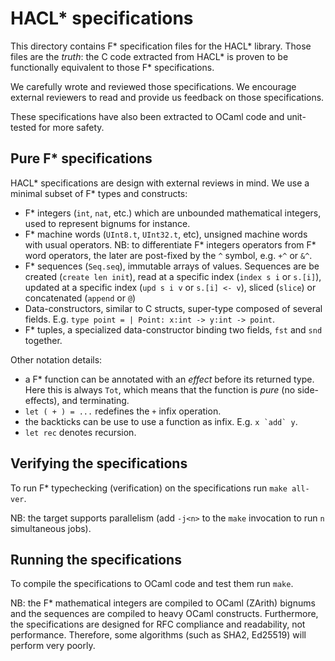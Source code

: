 # HACL* specifications

This directory contains F* specification files for the HACL*
library. Those files are the *truth*: the C code extracted from HACL*
is proven to be functionally equivalent to those F* specifications.

We carefully wrote and reviewed those specifications. We encourage
external reviewers to read and provide us feedback on those
specifications.

These specifications have also been extracted to OCaml code and
unit-tested for more safety.

## Pure F* specifications

HACL* specifications are design with external reviews in mind. We use
a minimal subset of F* types and constructs:

- F* integers (`int`, `nat`, etc.) which are unbounded mathematical
  integers, used to represent bignums for instance.
- F* machine words (`UInt8.t`, `UInt32.t`, etc), unsigned machine
  words with usual operators. NB: to differentiate F* integers
  operators from F* word operators, the later are post-fixed by the
  `^` symbol, e.g. `+^` or `&^`.
- F* sequences (`Seq.seq`), immutable arrays of values. Sequences are
  be created (`create len init`), read at a specific index (`index s
  i` or `s.[i]`), updated at a specific index (`upd s i v` or `s.[i]
  <- v`), sliced (`slice`) or concatenated (`append` or `@`)
- Data-constructors, similar to C structs, super-type composed of
  several fields. E.g. `type point = | Point: x:int -> y:int -> point`.
- F* tuples, a specialized data-constructor binding two fields, `fst`
  and `snd` together.

Other notation details:

- a F* function can be annotated with an *effect* before its returned type. Here this is always `Tot`, which means that the function is *pure* (no side-effects), and terminating.
- `let ( + ) = ...` redefines the `+` infix operation.
- the backticks can be use to use a function as infix. E.g. ``x `add` y``.
- `let rec` denotes recursion.

## Verifying the specifications

To run F* typechecking (verification) on the specifications run `make all-ver`.

NB: the target supports parallelism (add `-j<n>` to the `make` invocation to run `n` simultaneous jobs).

## Running the specifications

To compile the specifications to OCaml code and test them run `make`.

NB: the F* mathematical integers are compiled to OCaml (ZArith) bignums and the sequences are compiled to heavy OCaml constructs. Furthermore, the specifications are designed for RFC compliance and readability, not performance. Therefore, some algorithms (such as SHA2, Ed25519) will perform very poorly.
